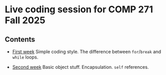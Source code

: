 # Live coding session for COMP 271 Fall 2025

## Contents

* [First week](./week00/three_styles.ipynb) Simple coding style. The difference between `for`/`break` and `while` loops.

* [Second week](./week01/objects.ipynb) Basic object stuff. Encapsulation. `self` references.